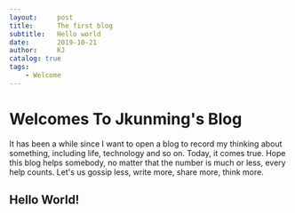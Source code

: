 ```yaml
---
layout:     post
title:      The first blog
subtitle:   Hello world
date:       2019-10-21
author:     KJ
catalog: true
tags:
    - Welcome
---
```


# Welcomes To Jkunming's Blog
It has been a while since I want to open a blog to record my thinking about something, including life, technology and so on. Today, it comes true. Hope this blog helps somebody, no matter that the number is much or less, every help counts. Let's us gossip less, write more, share more, think more.

## Hello World!
